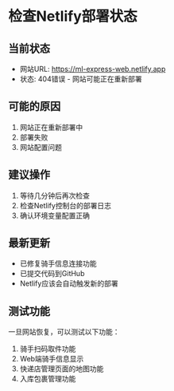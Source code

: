 # 检查Netlify部署状态

## 当前状态
- 网站URL: https://ml-express-web.netlify.app
- 状态: 404错误 - 网站可能正在重新部署

## 可能的原因
1. 网站正在重新部署中
2. 部署失败
3. 网站配置问题

## 建议操作
1. 等待几分钟后再次检查
2. 检查Netlify控制台的部署日志
3. 确认环境变量配置正确

## 最新更新
- 已修复骑手信息连接功能
- 已提交代码到GitHub
- Netlify应该会自动触发新的部署

## 测试功能
一旦网站恢复，可以测试以下功能：
1. 骑手扫码取件功能
2. Web端骑手信息显示
3. 快递店管理页面的地图功能
4. 入库包裹管理功能
